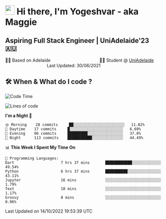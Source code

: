 <h1><img src="https://emojis.slackmojis.com/emojis/images/1531849430/4246/blob-sunglasses.gif?1531849430" width="30"/> Hi there, I'm Yogeshvar - aka Maggie</h1>

## Aspiring Full Stack Engineer | UniAdelaide'23 🇦🇺  
🏂🏻  Based on Adelaide &nbsp;&nbsp;&nbsp;&nbsp;&nbsp;&nbsp;&nbsp;&nbsp;&nbsp;&nbsp;&nbsp;&nbsp;&nbsp;&nbsp;&nbsp;&nbsp;&nbsp;&nbsp;&nbsp;&nbsp;&nbsp;&nbsp;&nbsp;&nbsp;&nbsp;&nbsp;&nbsp;&nbsp;&nbsp;&nbsp;&nbsp;&nbsp;&nbsp;&nbsp;&nbsp;&nbsp;&nbsp;&nbsp;&nbsp;👨‍💻 Student @ [UniAdelaide](https://www.adelaide.edu.au)   &nbsp;&nbsp;&nbsp;&nbsp;&nbsp;&nbsp;&nbsp;&nbsp;&nbsp;&nbsp;&nbsp;&nbsp;&nbsp;&nbsp;&nbsp;&nbsp;&nbsp;&nbsp;&nbsp;&nbsp;&nbsp;&nbsp;&nbsp;&nbsp;&nbsp;&nbsp;&nbsp;&nbsp;&nbsp;&nbsp;&nbsp;&nbsp; &nbsp;Last Updated: 30/06/2021

## 🛠 When & What do I code ?  

<!--START_SECTION:waka-->
![Code Time](http://img.shields.io/badge/Code%20Time-1%2C829%20hrs%2057%20mins-blue)

![Lines of code](https://img.shields.io/badge/From%20Hello%20World%20I%27ve%20Written-2%20Million%20lines%20of%20code-blue)

**I'm a Night 🦉** 

```text
🌞 Morning    28 commits     ██░░░░░░░░░░░░░░░░░░░░░░░   11.02% 
🌆 Daytime    17 commits     █░░░░░░░░░░░░░░░░░░░░░░░░   6.69% 
🌃 Evening    96 commits     █████████░░░░░░░░░░░░░░░░   37.8% 
🌙 Night      113 commits    ███████████░░░░░░░░░░░░░░   44.49%

```


📊 **This Week I Spent My Time On** 

```text
💬 Programming Languages: 
Dart                     7 hrs 37 mins       ████████████░░░░░░░░░░░░░   49.54% 
Python                   6 hrs 37 mins       ██████████░░░░░░░░░░░░░░░   43.11% 
Jupyter                  16 mins             ░░░░░░░░░░░░░░░░░░░░░░░░░   1.79% 
Text                     10 mins             ░░░░░░░░░░░░░░░░░░░░░░░░░   1.17% 
Groovy                   8 mins              ░░░░░░░░░░░░░░░░░░░░░░░░░   0.96%

```


 Last Updated on 14/10/2022 19:53:39 UTC
<!--END_SECTION:waka-->
